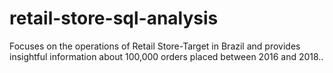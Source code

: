 # retail-store-sql-analysis
Focuses on the operations of Retail Store-Target in Brazil and provides insightful information about 100,000 orders placed between 2016 and 2018..
